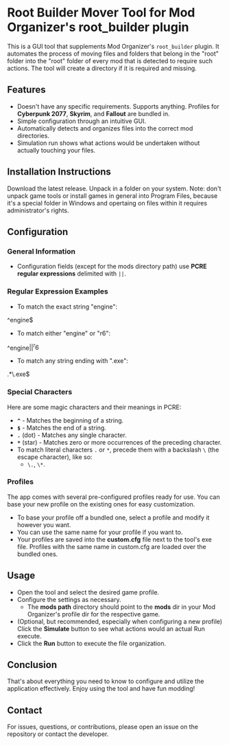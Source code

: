 # Root Builder Mover Tool for Mod Organizer's root_builder plugin

This is a GUI tool that supplements Mod Organizer's `root_builder` plugin. It automates the process of moving files and folders that belong in the "root" folder into the "root" folder of every mod that is detected to require such actions. The tool will create a directory if it is required and missing.

## Features

- Doesn't have any specific requirements. Supports anything. Profiles for **Cyberpunk 2077**, **Skyrim**, and **Fallout** are bundled in.
- Simple configuration through an intuitive GUI.
- Automatically detects and organizes files into the correct mod directories.
- Simulation run shows what actions would be undertaken without actually touching your files.

## Installation Instructions

Download the latest release.
Unpack in a folder on your system.
Note: don't unpack game tools or install games in general into Program Files, because it's a special folder in Windows and opertaing on files within it requires administrator's rights.

## Configuration

### General Information

- Configuration fields (except for the mods directory path) use **PCRE regular expressions** delimited with `||`.

### Regular Expression Examples

- To match the exact string "engine": 

^engine$

- To match either "engine" or "r6": 

^engine$||^r6$

- To match any string ending with ".exe": 

.*\\.exe$


### Special Characters

Here are some magic characters and their meanings in PCRE:

- **`^`** - Matches the beginning of a string.
- **`$`** - Matches the end of a string.
- **`.`** (dot) - Matches any single character.
- **`*`** (star) - Matches zero or more occurrences of the preceding character.
- To match literal characters `.` or `*`, precede them with a backslash `\` (the escape character), like so:
  - `\.`, `\*`.

### Profiles

The app comes with several pre-configured profiles ready for use. You can base your new profile on the existing ones for easy customization.
- To base your profile off a bundled one, select a profile and modify it however you want.
- You can use the same name for your profile if you want to.
- Your profiles are saved into the **custom.cfg** file next to the tool's exe file. Profiles with the same name in custom.cfg are loaded over the bundled ones.

## Usage

- Open the tool and select the desired game profile.
- Configure the settings as necessary.
  - The **mods path** directory should point to the **mods** dir in your Mod Organizer's profile dir for the respective game.
- (Optional, but recommended, especially when configuring a new profile) Click the **Simulate** button to see what actions would an actual Run execute.
- Click the **Run** button to execute the file organization.

## Conclusion

That's about everything you need to know to configure and utilize the application effectively. Enjoy using the tool and have fun modding!

## Contact

For issues, questions, or contributions, please open an issue on the repository or contact the developer.
